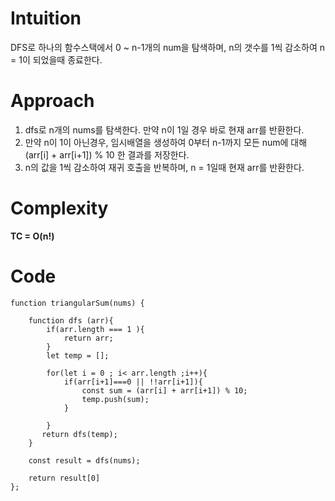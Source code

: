 # Intuition

DFS로 하나의 함수스택에서 0 ~ n-1개의 num을 탐색하며, n의 갯수를 1씩 감소하여 n = 1이 되었을때 종료한다.

# Approach

1. dfs로 n개의 nums를 탐색한다. 만약 n이 1일 경우 바로 현재 arr를 반환한다.
2. 만약 n이 1이 아닌경우, 임시배열을 생성하여 0부터 n-1까지 모든 num에 대해 (arr[i] + arr[i+1]) % 10 한 결과를 저장한다.
3. n의 값을 1씩 감소하여 재귀 호출을 반복하며, n = 1일때 현재 arr를 반환한다.

# Complexity

**TC = O(n!)**

# Code

```
function triangularSum(nums) {

    function dfs (arr){
        if(arr.length === 1 ){
            return arr;
        }
        let temp = [];

        for(let i = 0 ; i< arr.length ;i++){
            if(arr[i+1]===0 || !!arr[i+1]){
                const sum = (arr[i] + arr[i+1]) % 10;
                temp.push(sum);
            }

        }
       return dfs(temp);
    }

    const result = dfs(nums);

    return result[0]
};
```
